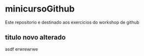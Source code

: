 # minicursoGithub
Este repositorio e destinado aos exercicios do workshop de github
## titulo novo alterado
asdf
erwrewrwe